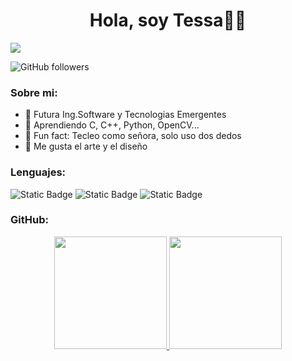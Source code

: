 <div align="center">
<h1 align="center">Hola, soy Tessa👋💜</h1>
</div>
<img src="https://i.imgur.com/ZYkSrGP.png">

![GitHub followers](https://img.shields.io/github/followers/tessarivas?label=FOLLOWERS&style=for-the-badge&logo=github&logoColor=B92DFF&labelColor=black&color=D98CFF)

### Sobre mi:
- 🌈 Futura Ing.Software y Tecnologias Emergentes
- 🌱 Aprendiendo C, C++, Python, OpenCV...
- 💌 Fun fact: Tecleo como señora, solo uso dos dedos
- 🎨 Me gusta el arte y el diseño

### Lenguajes:
![Static Badge](https://img.shields.io/badge/C-white?style=for-the-badge&logo=c&logoColor=white&labelColor=FF00AA)
![Static Badge](https://img.shields.io/badge/C%2B%2B-white?style=for-the-badge&logo=c%2B%2B&logoColor=white&labelColor=AA00FF)
![Static Badge](https://img.shields.io/badge/PYTHON-white?style=for-the-badge&logo=python&logoColor=white&labelColor=0036FF)

### GitHub:

<p align="center">
<a href="https://github.com/tessarivas">
  <img height="180em" src="https://github-readme-stats-eight-theta.vercel.app/api?username=tessarivas&show_icons=true&theme=algolia&include_all_commits=true&count_private=true"/>
  <img height="180em" src="https://github-readme-stats-eight-theta.vercel.app/api/top-langs/?username=tessarivas&layout=compact&langs_count=8&theme=algolia"/>
</a>
</p>
